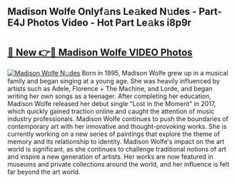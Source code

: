 ## Madison Wolfe Onlyf𝚊ns Le𝚊ked N𝚞des - Part-E4J Photos Video - Hot Part Le𝚊ks i8p9r

# <h2><a href="http://ab46178.deff.icu/?id=Madison+Wolfe">🔗 New 👉🔴 Madison Wolfe VIDEO Photos</a></h2>

[![Madison Wolfe N𝚞des](https://i.imgur.com/rIISA9y.gif)](http://ab46178.deff.icu/?id=Madison+Wolfe)
Born in 1995, Madison Wolfe grew up in a musical family and began singing at a young age. She was heavily influenced by artists such as Adele, Florence + The Machine, and Lorde, and began writing her own songs as a teenager. After completing her education, Madison Wolfe released her debut single "Lost in the Moment" in 2017, which quickly gained traction online and caught the attention of music industry professionals. Madison Wolfe continues to push the boundaries of contemporary art with her innovative and thought-provoking works. She is currently working on a new series of paintings that explore the theme of memory and its relationship to identity. Madison Wolfe's impact on the art world is significant, as she continues to challenge traditional notions of art and inspire a new generation of artists. Her works are now featured in museums and private collections around the world, and her influence is felt far beyond the art world.
